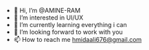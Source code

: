 - 👋 Hi, I’m @AMINE-RAM
- 👀 I’m interested in UI/UX 
- 🌱 I’m currently learning everything i can 
- 💞️ I’m looking forward to work with you
- 📫 How to reach me hmidaali676@gmail.com

<!---
AMINE-RAM/AMINE-RAM is a ✨ special ✨ repository because its `README.md` (this file) appears on your GitHub profile.
You can click the Preview link to take a look at your changes.
--->
